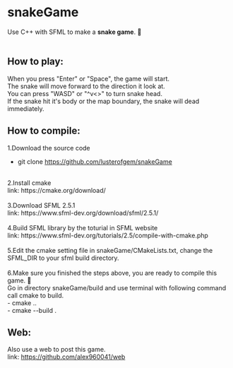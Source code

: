 # snakeGame
Use C++ with SFML to make a **snake game**. 🐍<br>
<br>

## How to play:
When you press "Enter" or "Space", the game will start.<br>
The snake will move forward to the direction it look at.<br>
You can press "WASD" or "^v<>" to turn snake head.<br>
If the snake hit it's body or the map boundary, the snake will dead immediately.<br>

## How to compile:
1.Download the source code<br>
- git clone https://github.com/lusterofgem/snakeGame<br>
<br>
2.Install cmake<br>
link: https://cmake.org/download/<br>
<br>
3.Download SFML 2.5.1<br>
link: https://www.sfml-dev.org/download/sfml/2.5.1/<br>
<br>
4.Build SFML library by the toturial in SFML website<br>
link: https://www.sfml-dev.org/tutorials/2.5/compile-with-cmake.php<br>
<br>
5.Edit the cmake setting file in snakeGame/CMakeLists.txt, change the SFML_DIR to your sfml build directory.<br>
<br>
6.Make sure you finished the steps above, you are ready to compile this game. 🤠<br>
Go in directory snakeGame/build and use terminal with following command call cmake to build.<br>
- cmake ..<br>
- cmake --build .<br>

## Web:
Also use a web to post this game.<br>
link: https://github.com/alex960041/web<br>
